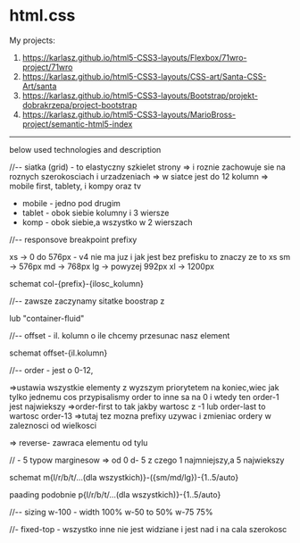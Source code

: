 # html.css

My projects:
1. https://karlasz.github.io/html5-CSS3-layouts/Flexbox/71wro-project/71wro
2. https://karlasz.github.io/html5-CSS3-layouts/CSS-art/Santa-CSS-Art/santa
3. https://karlasz.github.io/html5-CSS3-layouts/Bootstrap/projekt-dobrakrzepa/project-bootstrap
4. https://karlasz.github.io/html5-CSS3-layouts/MarioBross-project/semantic-html5-index

<hr>

below used technologies and description
<!-- bootstrap -->
//-- 
siatka (grid) - to elastyczny szkielet strony
=> i roznie zachowuje sie na roznych szerokosciach i urzadzeniach
=> w siatce jest do 12 kolumn
=> mobile first, tablety, i kompy oraz tv
- mobile - jedno pod drugim
- tablet - obok siebie kolumny i 3 wiersze
- komp - obok siebie,a wszystko w 2 wierszach 

//-- 
responsove breakpoint prefixy

xs -> 0 do 576px - v4 nie ma juz i jak jest bez prefisku to znaczy ze to xs
sm -> 576px
md -> 768px
lg -> powyzej 992px
xl -> 1200px

schemat 
col-{prefix}-{ilosc_kolumn}

//--
zawsze zaczynamy sitatke boostrap  z 
<div class="container"> lub "container-fluid"
            <div class="row">

//--
offset - il. kolumn o ile chcemy przesunac nasz element

schemat 
 offset-{il.kolumn}

 //--
 order - jest o 0-12, 
 
  =>ustawia wszystkie elementy z wyzszym priorytetem na koniec,wiec jak tylko jednemu cos przypisalismy order to inne sa na 0 i wtedy ten order-1 jest najwiekszy
 =>order-first to tak jakby wartosc z -1
 lub
 order-last to wartosc order-13
 =>tutaj tez mozna prefixy uzywac i zmieniac ordery w zaleznosci od wielkosci

 => reverse- zawraca elementu od tylu

 // -
 5 typow marginesow 
  => od 0 d- 5 z czego 1 najmniejszy,a 5 najwiekszy

  schemat 
  m{l/r/b/t/...(dla wszystkich)}-({sm/md/lg})-{1..5/auto}

  paading podobnie
p{l/r/b/t/...(dla wszystkich)}-{1..5/auto}

//--
sizing
w-100 - width 100%
w-50 to 50%
w-75 75%

//- fixed-top - wszystko inne nie jest widziane i jest nad i na cala szerokosc
